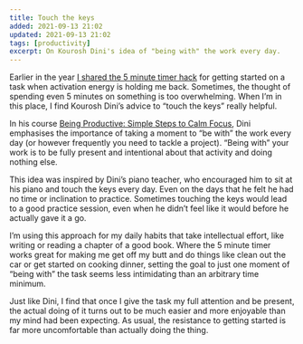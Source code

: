 ```yaml
---
title: Touch the keys
added: 2021-09-13 21:02
updated: 2021-09-13 21:02
tags: [productivity]
excerpt: On Kourosh Dini's idea of "being with" the work every day.
---
```


Earlier in the year [I shared the 5 minute timer hack](https://rachsmith.com/the-5-minute-timer-hack-i-use-to-get-almost-anything-done/) for getting started on a task when activation energy is holding me back. Sometimes, the thought of spending even 5 minutes on something is too overwhelming. When I’m in this place, I find Kourosh Dini’s advice to “touch the keys” really helpful.

In his course [Being Productive: Simple Steps to Calm Focus](https://www.kouroshdini.com/course-books/), Dini emphasises the importance of taking a moment to “be with” the work every day (or however frequently you need to tackle a project). “Being with” your work is to be fully present and intentional about that activity and doing nothing else.

This idea was inspired by Dini’s piano teacher, who encouraged him to sit at his piano and touch the keys every day. Even on the days that he felt he had no time or inclination to practice. Sometimes touching the keys would lead to a good practice session, even when he didn’t feel like it would before he actually gave it a go.

I’m using this approach for my daily habits that take intellectual effort, like writing or reading a chapter of a good book. Where the 5 minute timer works great for making me get off my butt and do things like clean out the car or get started on cooking dinner, setting the goal to just one moment of “being with” the task seems less intimidating than an arbitrary time minimum.

Just like Dini, I find that once I give the task my full attention and be present, the actual doing of it turns out to be much easier and more enjoyable than my mind had been expecting. As usual, the resistance to getting started is far more uncomfortable than actually doing the thing.